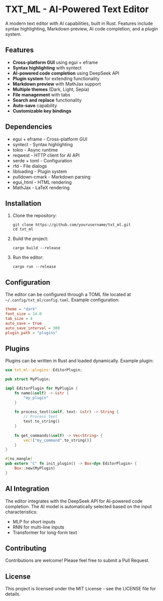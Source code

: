 # TXT_ML - AI-Powered Text Editor

A modern text editor with AI capabilities, built in Rust. Features include syntax highlighting, Markdown preview, AI code completion, and a plugin system.

## Features

- **Cross-platform GUI** using egui + eframe
- **Syntax highlighting** with syntect
- **AI-powered code completion** using DeepSeek API
- **Plugin system** for extending functionality
- **Markdown preview** with MathJax support
- **Multiple themes** (Dark, Light, Sepia)
- **File management** with tabs
- **Search and replace** functionality
- **Auto-save** capability
- **Customizable key bindings**

## Dependencies

- egui + eframe - Cross-platform GUI
- syntect - Syntax highlighting
- tokio - Async runtime
- reqwest - HTTP client for AI API
- serde + toml - Configuration
- rfd - File dialogs
- libloading - Plugin system
- pulldown-cmark - Markdown parsing
- egui_html - HTML rendering
- MathJax - LaTeX rendering

## Installation

1. Clone the repository:
   ```
   git clone https://github.com/yourusername/txt_ml.git
   cd txt_ml
   ```

2. Build the project:
   ```
   cargo build --release
   ```

3. Run the editor:
   ```
   cargo run --release
   ```

## Configuration

The editor can be configured through a TOML file located at `~/.config/txt_ml/config.toml`. Example configuration:

```toml
theme = "dark"
font_size = 14.0
tab_size = 4
auto_save = true
auto_save_interval = 300
plugin_path = "plugins"
```

## Plugins

Plugins can be written in Rust and loaded dynamically. Example plugin:

```rust
use txt_ml::plugins::EditorPlugin;

pub struct MyPlugin;

impl EditorPlugin for MyPlugin {
    fn name(&self) -> &str {
        "my_plugin"
    }
    
    fn process_text(&self, text: &str) -> String {
        // Process text
        text.to_string()
    }
    
    fn get_commands(&self) -> Vec<String> {
        vec!["my_command".to_string()]
    }
}

#[no_mangle]
pub extern "C" fn init_plugin() -> Box<dyn EditorPlugin> {
    Box::new(MyPlugin)
}
```

## AI Integration

The editor integrates with the DeepSeek API for AI-powered code completion. The AI model is automatically selected based on the input characteristics:

- MLP for short inputs
- RNN for multi-line inputs
- Transformer for long-form text

## Contributing

Contributions are welcome! Please feel free to submit a Pull Request.

## License

This project is licensed under the MIT License - see the LICENSE file for details. 